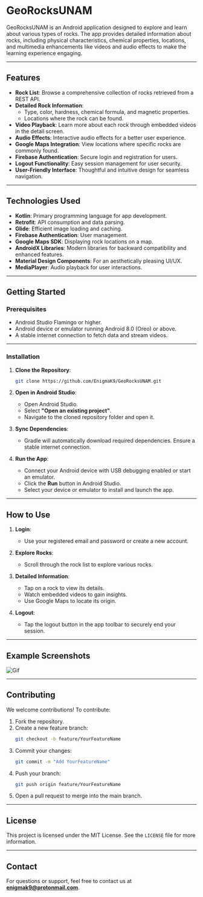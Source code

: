 # GeoRocksUNAM

GeoRocksUNAM is an Android application designed to explore and learn about various types of rocks. The app provides detailed information about rocks, including physical characteristics, chemical properties, locations, and multimedia enhancements like videos and audio effects to make the learning experience engaging.

---

## Features

- **Rock List**: Browse a comprehensive collection of rocks retrieved from a REST API.
- **Detailed Rock Information**:
  - Type, color, hardness, chemical formula, and magnetic properties.
  - Locations where the rock can be found.
- **Video Playback**: Learn more about each rock through embedded videos in the detail screen.
- **Audio Effects**: Interactive audio effects for a better user experience.
- **Google Maps Integration**: View locations where specific rocks are commonly found.
- **Firebase Authentication**: Secure login and registration for users.
- **Logout Functionality**: Easy session management for user security.
- **User-Friendly Interface**: Thoughtful and intuitive design for seamless navigation.

---

## Technologies Used

- **Kotlin**: Primary programming language for app development.
- **Retrofit**: API consumption and data parsing.
- **Glide**: Efficient image loading and caching.
- **Firebase Authentication**: User management.
- **Google Maps SDK**: Displaying rock locations on a map.
- **AndroidX Libraries**: Modern libraries for backward compatibility and enhanced features.
- **Material Design Components**: For an aesthetically pleasing UI/UX.
- **MediaPlayer**: Audio playback for user interactions.

---

## Getting Started

### Prerequisites

- Android Studio Flamingo or higher.
- Android device or emulator running Android 8.0 (Oreo) or above.
- A stable internet connection to fetch data and stream videos.

---

### Installation

1. **Clone the Repository**:
   ```bash
   git clone https://github.com/EnigmaK9/GeoRocksUNAM.git
   ```

2. **Open in Android Studio**:
   - Open Android Studio.
   - Select **"Open an existing project"**.
   - Navigate to the cloned repository folder and open it.

3. **Sync Dependencies**:
   - Gradle will automatically download required dependencies. Ensure a stable internet connection.

4. **Run the App**:
   - Connect your Android device with USB debugging enabled or start an emulator.
   - Click the **Run** button in Android Studio.
   - Select your device or emulator to install and launch the app.

---

## How to Use

1. **Login**:
   - Use your registered email and password or create a new account.
   
2. **Explore Rocks**:
   - Scroll through the rock list to explore various rocks.

3. **Detailed Information**:
   - Tap on a rock to view its details.
   - Watch embedded videos to gain insights.
   - Use Google Maps to locate its origin.

4. **Logout**:
   - Tap the logout button in the app toolbar to securely end your session.

---

## Example Screenshots

![Gif](./screenshots/georocks.gif)

---

## Contributing

We welcome contributions! To contribute:

1. Fork the repository.
2. Create a new feature branch:
   ```bash
   git checkout -b feature/YourFeatureName
   ```
3. Commit your changes:
   ```bash
   git commit -m "Add YourFeatureName"
   ```
4. Push your branch:
   ```bash
   git push origin feature/YourFeatureName
   ```
5. Open a pull request to merge into the main branch.

---

## License

This project is licensed under the MIT License. See the `LICENSE` file for more information.

---

## Contact

For questions or support, feel free to contact us at **enigmak9@protonmail.com**.

